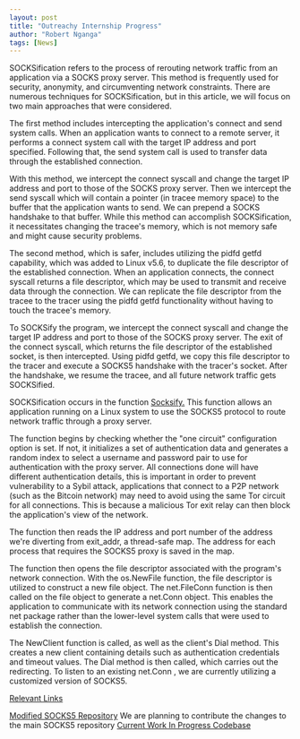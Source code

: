 ```yaml
---
layout: post
title: "Outreachy Internship Progress"
author: "Robert Nganga"
tags: [News]
---
```


SOCKSification refers to the process of rerouting network traffic from an application via a SOCKS proxy server. This method is frequently used for security, anonymity, and circumventing network constraints. There are numerous techniques for SOCKSification, but in this article, we will focus on two main approaches that were considered.

The first method includes intercepting the application's connect and send system calls. When an application wants to connect to a remote server, it performs a connect system call with the target IP address and port specified. Following that, the send system call is used to transfer data through the established connection.

With this method, we intercept the connect syscall and change the target IP address and port to those of the SOCKS proxy server. Then we intercept the send syscall which will contain a pointer (in tracee memory space) to the buffer that the application wants to send. We can prepend a SOCKS handshake to that buffer.  While this method can accomplish SOCKSification, it necessitates changing the tracee's memory, which is not memory safe and might cause security problems.

The second method, which is safer, includes utilizing the pidfd getfd capability, which was added to Linux v5.6, to duplicate the file descriptor of the established connection. When an application connects, the connect syscall returns a file descriptor, which may be used to transmit and receive data through the connection. We can replicate the file descriptor from the tracee to the tracer using the pidfd getfd functionality without having to touch the tracee's memory.

To SOCKSify the program, we intercept the connect syscall and change the target IP address and port to those of the SOCKS proxy server. The exit of the connect syscall, which returns the file descriptor of the established socket, is then intercepted. Using pidfd getfd, we copy this file descriptor to the tracer and execute a SOCKS5 handshake with the tracer's socket. After the handshake, we resume the tracee, and all future network traffic gets SOCKSified.

SOCKSification occurs in the function [Socksify.](https://github.com/robertmin1/heteronculous-horklump/blob/test-3/main.go#L412) This function allows an application running on a Linux system to use the SOCKS5 protocol to route network traffic through a proxy server.

The function begins by checking whether the "one circuit" configuration option is set. If not, it initializes a set of authentication data and generates a random index to select a username and password pair to use for authentication with the proxy server. All connections done will have different authentication details, this is important in order to prevent vulnerability to a Sybil attack, applications that connect to a P2P network (such as the Bitcoin network) may need to avoid using the same Tor circuit for all connections. This is because a malicious Tor exit relay can then block the application's view of the network.

The function then reads the IP address and port number of the address we're diverting from exit_addr, a thread-safe map. The address for each process that requires the SOCKS5 proxy is saved in the map.

The function then opens the file descriptor associated with the program's network connection. With the os.NewFile function, the file descriptor is utilized to construct a new file object. The net.FileConn function is then called on the file object to generate a net.Conn object. This enables the application to communicate with its network connection using the standard net package rather than the lower-level system calls that were used to establish the connection.

The NewClient function is called, as well as the client's Dial method. This creates a new client containing details such as authentication credentials and timeout values. The Dial method is then called, which carries out the redirecting. To listen to an existing net.Conn , we are currently utilizing a customized version of SOCKS5.

<ins>Relevant Links</ins>

[Modified SOCKS5 Repository](https://github.com/robertmin1/socks5) We are planning to contribute the changes to the main SOCKS5 repository
[Current Work In Progress Codebase](https://github.com/robertmin1/heteronculous-horklump/tree/test-3) 
